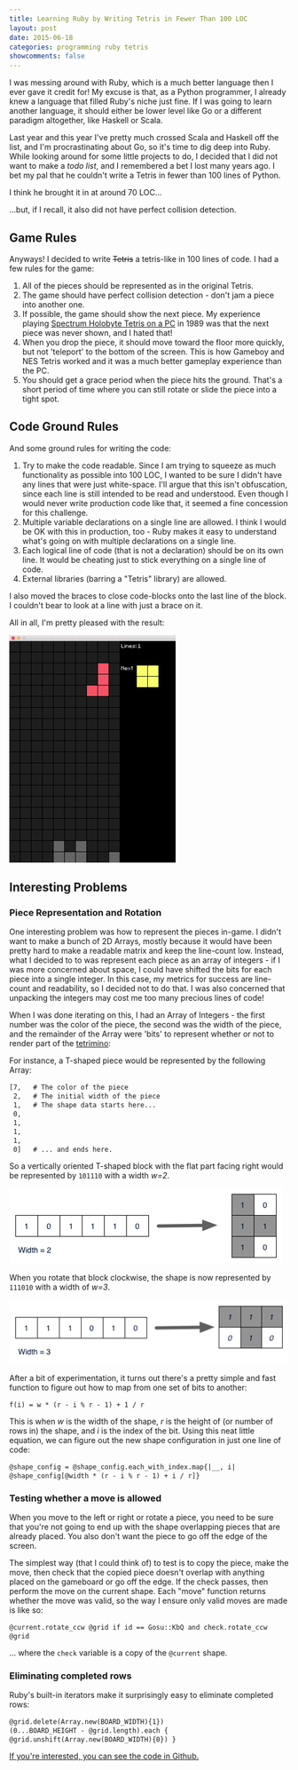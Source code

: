 ```yaml
---
title: Learning Ruby by Writing Tetris in Fewer Than 100 LOC
layout: post
date: 2015-06-18
categories: programming ruby tetris
showcomments: false
---
```


I was messing around with Ruby, which is a much better language then I ever gave it credit for!
My excuse is that, as a Python programmer, I already knew a language that filled Ruby's niche just fine.
If I was going to learn another language, it should either be lower level like Go or a different paradigm altogether, like Haskell or Scala.

Last year and this year I've pretty much crossed Scala and Haskell off the list, and I'm procrastinating about Go, so it's time to dig deep into Ruby.
While looking around for some little projects to do, I decided that I did not want to make a *todo list*, and I remembered a bet I lost many years ago.
I bet my pal that he couldn't write a Tetris in fewer than 100 lines of Python.

I think he brought it in at around 70 LOC...

...but, if I recall, it also did not have perfect collision detection.

## Game Rules

Anyways!  I decided to write <strike>Tetris</strike> a tetris-like in 100 lines of code.  I had a few rules for the game:

1. All of the pieces should be represented as in the original Tetris.
2. The game should have perfect collision detection - don't jam a piece into another one.
3. If possible, the game should show the next piece.
   My experience playing [Spectrum Holobyte Tetris on a PC](https://www.youtube.com/watch?v=z7IShUS105Q) in 1989 was that the next piece was never shown, and I hated that!
4. When you drop the piece, it should move toward the floor more quickly, but not 'teleport' to the bottom of the screen.
   This is how Gameboy and NES Tetris worked and it was a much better gameplay experience than the PC.
5. You should get a grace period when the piece hits the ground.
   That's a short period of time where you can still rotate or slide the piece into a tight spot.

## Code Ground Rules

And some ground rules for writing the code:

1. Try to make the code readable.
   Since I am trying to squeeze as much functionality as possible into 100 LOC, I wanted to be sure I didn't have any lines that were just white-space.
   I'll argue that this isn't obfuscation, since each line is still intended to be read and understood.
   Even though I would never write production code like that, it seemed a fine concession for this challenge.
2. Multiple variable declarations on a single line are allowed.
   I think I would be OK with this in production, too - Ruby makes it easy to understand what's going on with multiple declarations on a single line.
3. Each logical line of code (that is not a declaration) should be on its own line.  It would be cheating just to stick everything on a single line of code.
4. External libraries (barring a "Tetris" library) are allowed.

I also moved the braces to close code-blocks onto the last line of the block.  I couldn't bear to look at a line with just a brace on it.

All in all, I'm pretty pleased with the result:

![Tetris animated gif](/img/testris/tetris-in-100-loc.gif)

## Interesting Problems

### Piece Representation and Rotation

One interesting problem was how to represent the pieces in-game.
I didn't want to make a bunch of 2D Arrays, mostly because it would have been pretty hard to make a readable matrix and keep the line-count low.
Instead, what I decided to to was represent each piece as an array of integers - if I was more concerned about space, I could have shifted the bits for each piece into a single integer.
In this case, my metrics for success are line-count and readability, so I decided not to do that.
I was also concerned that unpacking the integers may cost me too many precious lines of code!

When I was done iterating on this, I had an Array of Integers - the first number was the color of the piece, the second was the width of the piece, and the remainder of the Array were 'bits' to represent whether or not to render part of the [tetrimino](https://en.wikipedia.org/wiki/Tetromino):

For instance, a T-shaped piece would be represented by the following Array:

    [7,   # The color of the piece
     2,   # The initial width of the piece
     1,   # The shape data starts here...
     0,
     1,
     1,
     1,
     0]   # ... and ends here.

So a vertically oriented T-shaped block with the flat part facing right would be represented by `101110` with a width *w=2*.  

![Illustration of mapping from bits to block](/img/testris/bits-to-block.png)

When you rotate that block clockwise, the shape is now represented by `111010` with a width of *w=3*.

![Illustration of mapping from bits to block, rotated](/img/testris/bits-to-block-rotated.png)

After a bit of experimentation, it turns out there's a pretty simple and fast function to figure out how to map from one set of bits to another:

    f(i) = w * (r - i % r - 1) + 1 / r

This is when *w* is the width of the shape, *r* is the height of (or number of rows in) the shape, and *i* is the index of the bit.
Using this neat little equation, we can figure out the new shape configuration in just one line of code:

    @shape_config = @shape_config.each_with_index.map{|__, i| @shape_config[@width * (r - i % r - 1) + i / r]}

### Testing whether a move is allowed

When you move to the left or right or rotate a piece, you need to be sure that you're not going to end up with the shape overlapping pieces that are already placed.
You also don't want the piece to go off the edge of the screen.

The simplest way (that I could think of) to test is to copy the piece, make the move, then check that the copied piece doesn't overlap with anything placed on the gameboard or go off the edge.
If the check passes, then perform the move on the current shape.
Each "move" function returns whether the move was valid, so the way I ensure only valid moves are made is like so:

    @current.rotate_ccw @grid if id == Gosu::KbQ and check.rotate_ccw @grid

... where the `check` variable is a copy of the `@current` shape.

### Eliminating completed rows

Ruby's built-in iterators make it surprisingly easy to eliminate completed rows:

    @grid.delete(Array.new(BOARD_WIDTH){1})
    (0...BOARD_HEIGHT - @grid.length).each { @grid.unshift(Array.new(BOARD_WIDTH){0}) }

[If you're interested, you can see the code in Github.](http://github.com/kmooney/testris.git)
